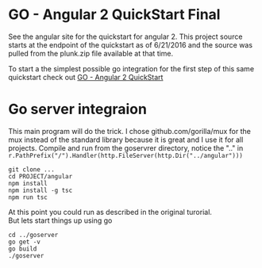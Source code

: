 # GO - Angular 2 QuickStart Final

See the angular site for the quickstart for angular 2.
This project source starts at the endpoint of the quickstart as of 6/21/2016 and the source was pulled from the plunk.zip file
available at that time.

To start a the simplest possible go integration for the first step of this same quickstart check out
[GO - Angular 2 QuickStart](https://github.com/andgrit/goangularquickstart)


# Go server integraion

This main program will do the trick.
I chose github.com/gorilla/mux for the mux instead of the standard library because it is great and I use it for all projects.
Compile and run from the goservrer directory, 
notice the ".." in `r.PathPrefix("/").Handler(http.FileServer(http.Dir("../angular")))`

    git clone ...
    cd PROJECT/angular
    npm install
    npm install -g tsc
    npm run tsc

At this point you could run as described in the original turorial.  
But lets start things up using go

    cd ../goserver
    go get -v
    go build
    ./goserver

